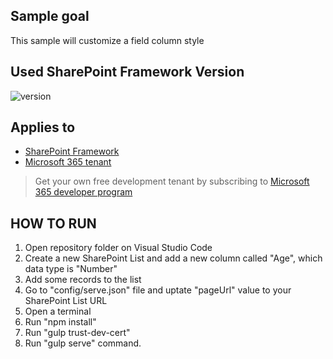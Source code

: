 ## Sample goal

This sample will customize a field column style


## Used SharePoint Framework Version

![version](https://img.shields.io/badge/version-1.18.2-green.svg)

## Applies to

- [SharePoint Framework](https://aka.ms/spfx)
- [Microsoft 365 tenant](https://docs.microsoft.com/en-us/sharepoint/dev/spfx/set-up-your-developer-tenant)

> Get your own free development tenant by subscribing to [Microsoft 365 developer program](http://aka.ms/o365devprogram)


## HOW TO RUN

1. Open repository folder on Visual Studio Code
2. Create a new SharePoint List and add a new column called "Age", which data type is "Number"
3. Add some records to the list
4. Go to "config/serve.json" file and uptate "pageUrl" value to your SharePoint List URL 
5. Open a terminal
6. Run "npm install"
7. Run "gulp trust-dev-cert"
8. Run "gulp serve" command.
